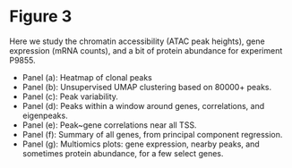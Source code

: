 # Figure 3

Here we study the chromatin accessibility (ATAC peak heights), gene expression (mRNA counts), and a bit of protein abundance for experiment P9855.

* Panel (a):  Heatmap of clonal peaks
* Panel (b):  Unsupervised UMAP clustering based on 80000+ peaks.
* Panel (c):  Peak variability.
* Panel (d):  Peaks within a window around genes, correlations, and eigenpeaks.
* Panel (e):  Peak~gene correlations near all TSS.
* Panel (f):  Summary of all genes, from principal component regression.
* Panel (g):  Multiomics plots:  gene expression, nearby peaks, and sometimes protein abundance, for a few select genes.

